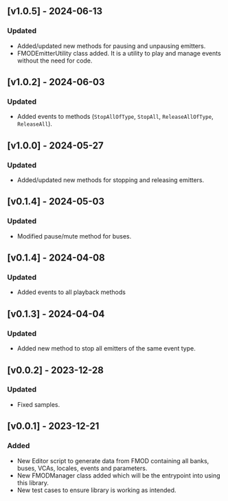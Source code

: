 ## [v1.0.5] - 2024-06-13

### Updated

- Added/updated new methods for pausing and unpausing emitters.
- FMODEmitterUtility class added. It is a utility to play and manage events without the need for code.

## [v1.0.2] - 2024-06-03

### Updated

- Added events to methods (```StopAllOfType```, ```StopAll```, ```ReleaseAllOfType```, ```ReleaseAll```).

## [v1.0.0] - 2024-05-27

### Updated

- Added/updated new methods for stopping and releasing emitters.

## [v0.1.4] - 2024-05-03

### Updated

- Modified pause/mute method for buses.

## [v0.1.4] - 2024-04-08

### Updated

- Added events to all playback methods

## [v0.1.3] - 2024-04-04

### Updated 

- Added new method to stop all emitters of the same event type.

## [v0.0.2] - 2023-12-28

### Updated

- Fixed samples.

## [v0.0.1] - 2023-12-21

### Added

- New Editor script to generate data from FMOD containing all banks, buses, VCAs, locales, events and parameters.
- New FMODManager class added which will be the entrypoint into using this library.
- New test cases to ensure library is working as intended.


